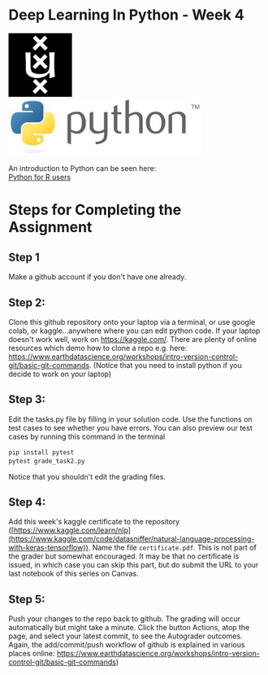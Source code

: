 # Deep Learning In Python - Week 4

<img src="https://github.com/hannesrosenbusch/DLIP_Week1/blob/main/assets/uvalogo.svg.png?raw=true" width="125">    <img src="https://github.com/hannesrosenbusch/DLIP_Week1/blob/main/assets/pythonlogo.jpeg?raw=true" width="380">


An introduction to Python can be seen here: <br>
[Python for R users](https://youtube.com/playlist?list=PLq0cz82QvYapppmpXPYgS76VbHHKRIgbk)

# Steps for Completing the Assignment

## Step 1
Make a github account if you don't have one already.

## Step 2:
Clone this github repository onto your laptop via a terminal, or use google colab, or kaggle...anywhere where you can edit python code. If your laptop doesn't work well, work on https://kaggle.com/.
There are plenty of online resources which demo how to clone a repo e.g. here: https://www.earthdatascience.org/workshops/intro-version-control-git/basic-git-commands. 
(Notice that you need to install python if you decide to work on your laptop)

## Step 3: 
Edit the tasks.py file by filling in your solution code.
Use the functions on test cases to see whether you have errors.
You can also preview our test cases by running this command in the terminal 
 ```bash
 pip install pytest
 pytest grade_task2.py
 ```
Notice that you shouldn't edit the grading files.

## Step 4:
Add this week's kaggle certificate to the repository ([https://www.kaggle.com/learn/nlp](https://www.kaggle.com/code/datasniffer/natural-language-processing-with-keras-tensorflow)). Name the file `certificate.pdf`. This is not part of the grader but somewhat encouraged. It may be that no certificate is issued, in which case you can skip this part, but do submit the URL to your last notebook of this series on Canvas.

## Step 5: 
Push your changes to the repo back to github. The grading will occur automatically but might take a minute. Click the button Actions, atop the page, and select your latest commit, to see the Autograder outcomes.
Again, the add/commit/push workflow of github is explained in various places online: https://www.earthdatascience.org/workshops/intro-version-control-git/basic-git-commands)
